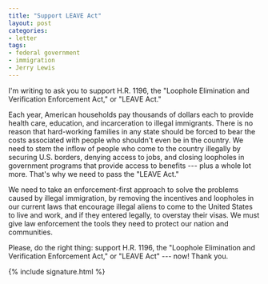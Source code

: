 ```yaml
---
title: "Support LEAVE Act"
layout: post
categories:
- letter
tags:
- federal government
- immigration
- Jerry Lewis
---
```


I'm writing to ask you to support H.R. 1196, the "Loophole Elimination and Verification Enforcement Act," or "LEAVE Act."

Each year, American households pay thousands of dollars each to provide health care, education, and incarceration to illegal immigrants. There is no reason that hard-working families in any state should be forced to bear the costs associated with people who shouldn't even be in the country. We need to stem the inflow of people who come to the country illegally by securing U.S. borders, denying access to jobs, and closing loopholes in government programs that provide access to benefits --- plus a whole lot more. That's why we need to pass the "LEAVE Act."

We need to take an enforcement-first approach to solve the problems caused by illegal immigration, by removing the incentives and loopholes in our current laws that encourage illegal aliens to come to the United States to live and work, and if they entered legally, to overstay their visas. We must give law enforcement the tools they need to protect our nation and communities.

Please, do the right thing: support H.R. 1196, the "Loophole Elimination and Verification Enforcement Act," or "LEAVE Act" --- now! Thank you.

{% include signature.html %}
